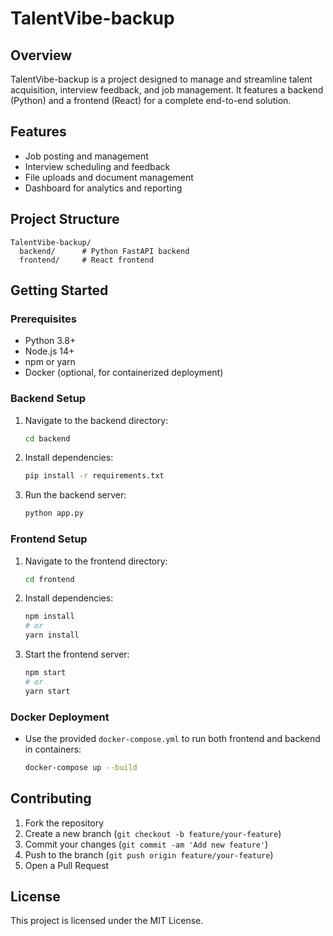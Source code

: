 # TalentVibe-backup

## Overview

TalentVibe-backup is a project designed to manage and streamline talent acquisition, interview feedback, and job management. It features a backend (Python) and a frontend (React) for a complete end-to-end solution.

## Features

- Job posting and management
- Interview scheduling and feedback
- File uploads and document management
- Dashboard for analytics and reporting

## Project Structure

```
TalentVibe-backup/
  backend/      # Python FastAPI backend
  frontend/     # React frontend
```

## Getting Started

### Prerequisites

- Python 3.8+
- Node.js 14+
- npm or yarn
- Docker (optional, for containerized deployment)

### Backend Setup

1. Navigate to the backend directory:
   ```sh
   cd backend
   ```
2. Install dependencies:
   ```sh
   pip install -r requirements.txt
   ```
3. Run the backend server:
   ```sh
   python app.py
   ```

### Frontend Setup

1. Navigate to the frontend directory:
   ```sh
   cd frontend
   ```
2. Install dependencies:
   ```sh
   npm install
   # or
   yarn install
   ```
3. Start the frontend server:
   ```sh
   npm start
   # or
   yarn start
   ```

### Docker Deployment

- Use the provided `docker-compose.yml` to run both frontend and backend in containers:
  ```sh
  docker-compose up --build
  ```

## Contributing

1. Fork the repository
2. Create a new branch (`git checkout -b feature/your-feature`)
3. Commit your changes (`git commit -am 'Add new feature'`)
4. Push to the branch (`git push origin feature/your-feature`)
5. Open a Pull Request

## License

This project is licensed under the MIT License.
